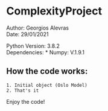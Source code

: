 # ComplexityProject #

Author: Georgios Alevras \
Date: 29/01/2021


Python Version: 3.8.2 \
Dependencies:
    * Numpy: V.1.9.1


## How the code works: ##

    1. Initial object (Oslo Model)
    2. That's it


Enjoy the code!